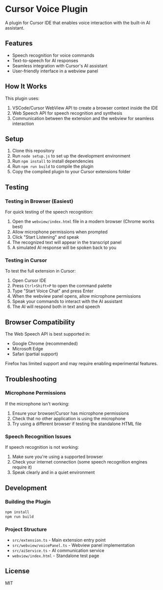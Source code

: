 # Cursor Voice Plugin

A plugin for Cursor IDE that enables voice interaction with the built-in AI assistant.

## Features

- Speech recognition for voice commands
- Text-to-speech for AI responses
- Seamless integration with Cursor's AI assistant
- User-friendly interface in a webview panel

## How It Works

This plugin uses:
1. VSCode/Cursor WebView API to create a browser context inside the IDE
2. Web Speech API for speech recognition and synthesis
3. Communication between the extension and the webview for seamless interaction

## Setup

1. Clone this repository
2. Run `node setup.js` to set up the development environment
3. Run `npm install` to install dependencies
4. Run `npm run build` to compile the plugin
5. Copy the compiled plugin to your Cursor extensions folder

## Testing

### Testing in Browser (Easiest)

For quick testing of the speech recognition:

1. Open the `webview/index.html` file in a modern browser (Chrome works best)
2. Allow microphone permissions when prompted
3. Click "Start Listening" and speak
4. The recognized text will appear in the transcript panel
5. A simulated AI response will be spoken back to you

### Testing in Cursor

To test the full extension in Cursor:

1. Open Cursor IDE
2. Press `Ctrl+Shift+P` to open the command palette
3. Type "Start Voice Chat" and press Enter
4. When the webview panel opens, allow microphone permissions
5. Speak your commands to interact with the AI assistant
6. The AI will respond both in text and speech

## Browser Compatibility

The Web Speech API is best supported in:
- Google Chrome (recommended)
- Microsoft Edge
- Safari (partial support)

Firefox has limited support and may require enabling experimental features.

## Troubleshooting

### Microphone Permissions

If the microphone isn't working:

1. Ensure your browser/Cursor has microphone permissions
2. Check that no other application is using the microphone
3. Try using a different browser if testing the standalone HTML file

### Speech Recognition Issues

If speech recognition is not working:

1. Make sure you're using a supported browser
2. Check your internet connection (some speech recognition engines require it)
3. Speak clearly and in a quiet environment

## Development

### Building the Plugin

```bash
npm install
npm run build
```

### Project Structure

- `src/extension.ts` - Main extension entry point
- `src/webview/voicePanel.ts` - Webview panel implementation
- `src/aiService.ts` - AI communication service
- `webview/index.html` - Standalone test page

## License

MIT 